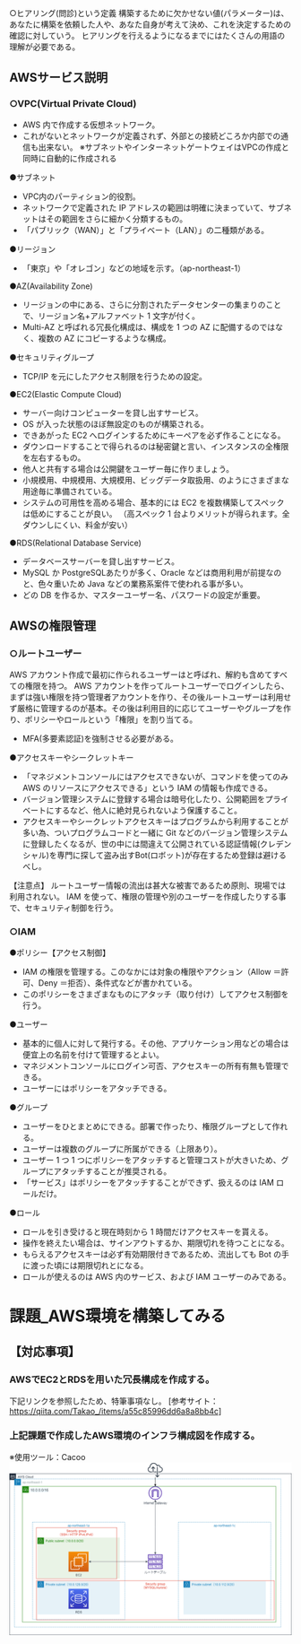 ○ヒアリング(問診)という定義
構築するために欠かせない値(パラメーター)は、あなたに構築を依頼した人や、あなた自身が考えて決め、これを決定するための確認に対していう。
ヒアリングを行えるようになるまでにはたくさんの用語の理解が必要である。

## AWSサービス説明
### ○VPC(Virtual Private Cloud)
- AWS 内で作成する仮想ネットワーク。
- これがないとネットワークが定義されず、外部との接続どころか内部での通信も出来ない。
※サブネットやインターネットゲートウェイはVPCの作成と同時に自動的に作成される

●サブネット
- VPC内のパーティション的役割。
- ネットワークで定義された IP アドレスの範囲は明確に決まっていて、サブネットはその範囲をさらに細かく分類するもの。
- 「パブリック（WAN）」と「プライベート（LAN）」の二種類がある。

●リージョン
- 「東京」や「オレゴン」などの地域を示す。（ap-northeast-1）

●AZ(Availability Zone)
- リージョンの中にある、さらに分割されたデータセンターの集まりのことで、リージョン名+アルファベット 1 文字が付く。
- Multi-AZ と呼ばれる冗長化構成は、構成を 1 つの AZ に配備するのではなく、複数の AZ にコピーするような構成。

●セキュリティグループ
- TCP/IP を元にしたアクセス制限を行うための設定。

●EC2(Elastic Compute Cloud)
- サーバー向けコンピューターを貸し出すサービス。
- OS が入った状態のほぼ無設定のものが構築される。
- できあがった EC2 へログインするためにキーペアを必ず作ることになる。
- ダウンロードすることで得られるのは秘密鍵と言い、インスタンスの全権限を左右するもの。
- 他人と共有する場合は公開鍵をユーザー毎に作りましょう。
- 小規模用、中規模用、大規模用、ビッグデータ取扱用、のようにさまざまな用途毎に準備されている。
- システムの可用性を高める場合、基本的には EC2 を複数構築してスペックは低めにすることが良い。 
（高スペック 1 台よりメリットが得られます。全ダウンしにくい、料金が安い）

●RDS(Relational Database Service)
- データベースサーバーを貸し出すサービス。
- MySQL か PostgreSQLあたりが多く、Oracle などは商用利用が前提なのと、色々重いため Java などの業務系案件で使われる事が多い。
- どの DB を作るか、マスターユーザー名、パスワードの設定が重要。


## AWSの権限管理
### ○ルートユーザー
AWS アカウント作成で最初に作られるユーザーはと呼ばれ、解約も含めてすべての権限を持つ。
AWS アカウントを作ってルートユーザーでログインしたら、まずは強い権限を持つ管理者アカウントを作り、その後ルートユーザーは利用せず厳格に管理するのが基本。その後は利用目的に応じてユーザーやグループを作り、ポリシーやロールという「権限」を割り当てる。

- MFA(多要素認証)を強制させる必要がある。

●アクセスキーやシークレットキー
- 「マネジメントコンソールにはアクセスできないが、コマンドを使ってのみ AWS のリソースにアクセスできる」という IAM の情報も作成できる。
- バージョン管理システムに登録する場合は暗号化したり、公開範囲をプライベートにするなど、他人に絶対見られないよう保護すること。
- アクセスキーやシークレットアクセスキーはプログラムから利用することが多い為、ついプログラムコードと一緒に Git などのバージョン管理システムに登録したくなるが、世の中には間違えて公開されている認証情報(クレデンシャル)を専門に探して盗み出すBot(ロボット)が存在するため登録は避けるべし。


【注意点】
ルートユーザー情報の流出は甚大な被害であるため原則、現場では利用されない。
IAM を使って、権限の管理や別のユーザーを作成したりする事で、セキュリティ制御を行う。

### ○IAM
●ポリシー【アクセス制御】
- IAM の権限を管理する。このなかには対象の権限やアクション（Allow ＝許可、Deny ＝拒否）、条件式などが書かれている。
- このポリシーをさまざまなものにアタッチ（取り付け）してアクセス制御を行う。

●ユーザー
- 基本的に個人に対して発行する。その他、アプリケーション用などの場合は便宜上の名前を付けて管理するとよい。
- マネジメントコンソールにログイン可否、アクセスキーの所有有無も管理できる。
- ユーザーにはポリシーをアタッチできる。

●グループ
- ユーザーをひとまとめにできる。部署で作ったり、権限グループとして作れる。
- ユーザーは複数のグループに所属ができる（上限あり）。
- ユーザー 1 つ 1 つにポリシーをアタッチすると管理コストが大きいため、グループにアタッチすることが推奨される。
- 「サービス」はポリシーをアタッチすることができず、扱えるのは IAM ロールだけ。

●ロール
- ロールを引き受けると現在時刻から 1 時間だけアクセスキーを貰える。
- 操作を終えたい場合は、サインアウトするか、期限切れを待つことになる。
- もらえるアクセスキーは必ず有効期限付きであるため、流出しても Bot の手に渡った頃には期限切れとになる。
- ロールが使えるのは AWS 内のサービス、および IAM ユーザーのみである。

# 課題_AWS環境を構築してみる
## 【対応事項】
### AWSでEC2とRDSを用いた冗長構成を作成する。
下記リンクを参照したため、特筆事項なし。 
[参考サイト：https://qiita.com/Takao_/items/a55c85996dd6a8a8bb4c]

### 上記課題で作成したAWS環境のインフラ構成図を作成する。
※使用ツール：Cacoo 
![](https://github.com/SMYT-BT/My-initiative/blob/main/OnlineSchool_Raisetech/Raisetech%E8%AA%B2%E9%A1%8C/lecture04/Infrastructure%20configuration%20diagram.png)


